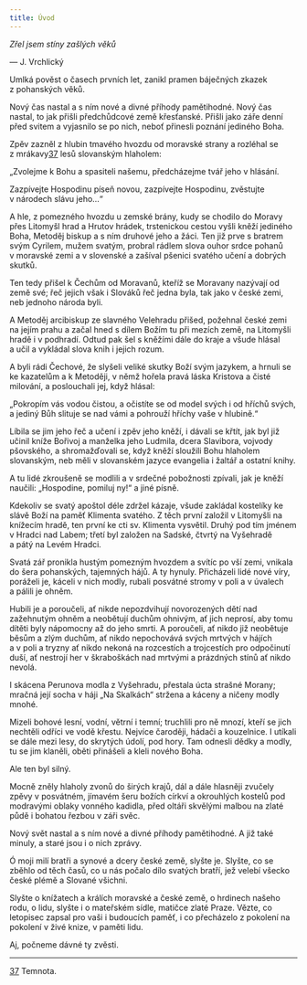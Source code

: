 ```yaml
---
title: Úvod
---
```


_Zřel jsem stíny zašlých věků_

— J. Vrchlický

Umlká pověst o časech prvních let, zanikl pramen báječných zkazek z pohanských věků.

Nový čas nastal a s ním nové a divné příhody pamětihodné. Nový čas nastal, to jak přišli předchůdcové země křesťanské. Přišli jako záře denní před svitem a vyjasnilo se po nich, neboť přinesli poznání jediného Boha.

Zpěv zazněl z hlubin tmavého hvozdu od moravské strany a rozléhal se z mrákavy[37](./resources/undefined) lesů slovanským hlaholem:

„Zvolejme k Bohu a spasiteli našemu, předcházejme tvář jeho v hlásání.

Zazpívejte Hospodinu píseň novou, zazpívejte Hospodinu, zvěstujte v národech slávu jeho…“

A hle, z pomezného hvozdu u zemské brány, kudy se chodilo do Moravy přes Litomyšl hrad a Hrutov hrádek, trstenickou cestou vyšli kněží jediného Boha, Metoděj biskup a s ním druhové jeho a žáci. Ten již prve s bratrem svým Cyrilem, mužem svatým, probral rádlem slova ouhor srdce pohanů v moravské zemi a v slovenské a zašíval pšenici svatého učení a dobrých skutků.

Ten tedy přišel k Čechům od Moravanů, kteříž se Moravany nazývají od země své; řeč jejich však i Slováků řeč jedna byla, tak jako v české zemi, neb jednoho národa byli.

A Metoděj arcibiskup ze slavného Velehradu přišed, požehnal české zemi na jejím prahu a začal hned s dílem Božím tu při mezích země, na Litomyšli hradě i v podhradí. Odtud pak šel s kněžími dále do kraje a všude hlásal a učil a vykládal slova knih i jejich rozum.

A byli rádi Čechové, že slyšeli veliké skutky Boží svým jazykem, a hrnuli se ke kazatelům a k Metoději, v němž hořela pravá láska Kristova a čisté milování, a poslouchali jej, když hlásal:

„Pokropím vás vodou čistou, a očistíte se od model svých i od hříchů svých, a jediný Bůh slituje se nad vámi a pohrouží hříchy vaše v hlubině.“

Líbila se jim jeho řeč a učení i zpěv jeho kněží, i dávali se křtít, jak byl již učinil kníže Bořivoj a manželka jeho Ludmila, dcera Slavibora, vojvody pšovského, a shromažďovali se, když kněží sloužili Bohu hlaholem slovanským, neb měli v slovanském jazyce evangelia i žaltář a ostatní knihy.

A tu lidé zkroušeně se modlili a v srdečné pobožnosti zpívali, jak je kněží naučili: „Hospodine, pomiluj ny!“ a jiné písně.

Kdekoliv se svatý apoštol déle zdržel kázaje, všude zakládal kostelíky ke slávě Boží na paměť Klimenta svatého. Z těch první založil v Litomyšli na knížecím hradě, ten první ke cti sv. Klimenta vysvětil. Druhý pod tím jménem v Hradci nad Labem; třetí byl založen na Sadské, čtvrtý na Vyšehradě a pátý na Levém Hradci.

Svatá zář pronikla hustým pomezným hvozdem a svítíc po vší zemi, vnikala do šera pohanských, tajemných hájů. A ty hynuly. Přicházeli lidé nové víry, poráželi je, káceli v nich modly, rubali posvátné stromy v poli a v úvalech a pálili je ohněm.

Hubili je a poroučeli, ať nikde nepozdvihují novorozených dětí nad zažehnutým ohněm a neobětují duchům ohnivým, ať jich neprosí, aby tomu dítěti byly nápomocny až do jeho smrti. A poroučeli, ať nikdo již neobětuje běsům a zlým duchům, ať nikdo nepochovává svých mrtvých v hájích a v poli a tryzny ať nikdo nekoná na rozcestích a trojcestích pro odpočinutí duší, ať nestrojí her v škraboškách nad mrtvými a prázdných stínů ať nikdo nevolá.

I skácena Perunova modla z Vyšehradu, přestala úcta strašné Morany; mračná její socha v háji „Na Skalkách“ stržena a káceny a ničeny modly mnohé.

Mizeli bohové lesní, vodní, větrní i temní; truchlili pro ně mnozí, kteří se jich nechtěli odříci ve vodě křestu. Nejvíce čaroději, hádači a kouzelnice. I utíkali se dále mezi lesy, do skrytých údolí, pod hory. Tam odnesli dědky a modly, tu se jim klaněli, oběti přinášeli a kleli nového Boha.

Ale ten byl silný.

Mocně zněly hlaholy zvonů do širých krajů, dál a dále hlasněji zvučely zpěvy v posvátném, jímavém šeru božích církví a okrouhlých kostelů pod modravými oblaky vonného kadidla, před oltáři skvělými malbou na zlaté půdě i bohatou řezbou v záři svěc.

Nový svět nastal a s ním nové a divné příhody pamětihodné. A již také minuly, a staré jsou i o nich zprávy.

Ó moji milí bratři a synové a dcery české země, slyšte je. Slyšte, co se zběhlo od těch časů, co u nás počalo dílo svatých bratří, jež velebí všecko české plémě a Slované všichni.

Slyšte o knížatech a králích moravské a české země, o hrdinech našeho rodu, o lidu, slyšte i o mateřském sídle, matičce zlaté Praze. Vězte, co letopisec zapsal pro vaši i budoucích paměť, i co přecházelo z pokolení na pokolení v živé knize, v paměti lidu.

Aj, počneme dávné ty zvěsti.

* * *

[37](./resources/undefined) Temnota.
